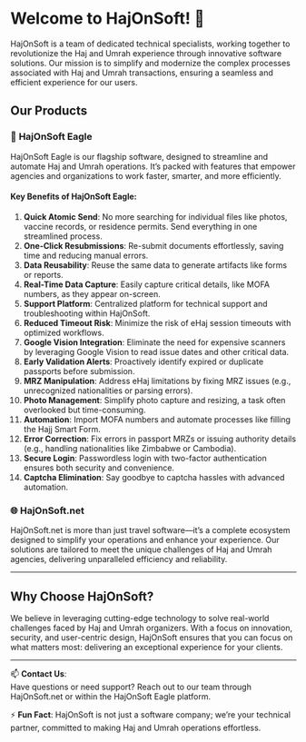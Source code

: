 # Welcome to HajOnSoft! 👋

HajOnSoft is a team of dedicated technical specialists, working together to revolutionize the Haj and Umrah experience through innovative software solutions. Our mission is to simplify and modernize the complex processes associated with Haj and Umrah transactions, ensuring a seamless and efficient experience for our users.

## Our Products

### 🦅 **HajOnSoft Eagle**
HajOnSoft Eagle is our flagship software, designed to streamline and automate Haj and Umrah operations. It’s packed with features that empower agencies and organizations to work faster, smarter, and more efficiently.

#### Key Benefits of HajOnSoft Eagle:
1. **Quick Atomic Send**: No more searching for individual files like photos, vaccine records, or residence permits. Send everything in one streamlined process.  
2. **One-Click Resubmissions**: Re-submit documents effortlessly, saving time and reducing manual errors.  
3. **Data Reusability**: Reuse the same data to generate artifacts like forms or reports.  
4. **Real-Time Data Capture**: Easily capture critical details, like MOFA numbers, as they appear on-screen.  
5. **Support Platform**: Centralized platform for technical support and troubleshooting within HajOnSoft.  
6. **Reduced Timeout Risk**: Minimize the risk of eHaj session timeouts with optimized workflows.  
7. **Google Vision Integration**: Eliminate the need for expensive scanners by leveraging Google Vision to read issue dates and other critical data.  
8. **Early Validation Alerts**: Proactively identify expired or duplicate passports before submission.  
9. **MRZ Manipulation**: Address eHaj limitations by fixing MRZ issues (e.g., unrecognized nationalities or parsing errors).  
10. **Photo Management**: Simplify photo capture and resizing, a task often overlooked but time-consuming.  
11. **Automation**: Import MOFA numbers and automate processes like filling the Hajj Smart Form.  
12. **Error Correction**: Fix errors in passport MRZs or issuing authority details (e.g., handling nationalities like Zimbabwe or Cambodia).  
13. **Secure Login**: Passwordless login with two-factor authentication ensures both security and convenience.  
14. **Captcha Elimination**: Say goodbye to captcha hassles with advanced automation.

### 🌐 **HajOnSoft.net**
HajOnSoft.net is more than just travel software—it’s a complete ecosystem designed to simplify your operations and enhance your experience. Our solutions are tailored to meet the unique challenges of Haj and Umrah agencies, delivering unparalleled efficiency and reliability.

---

## Why Choose HajOnSoft?
We believe in leveraging cutting-edge technology to solve real-world challenges faced by Haj and Umrah organizers. With a focus on innovation, security, and user-centric design, HajOnSoft ensures that you can focus on what matters most: delivering an exceptional experience for your clients.

---

📫 **Contact Us**:  
Have questions or need support? Reach out to our team through HajOnSoft.net or within the HajOnSoft Eagle platform.

⚡ **Fun Fact**: HajOnSoft is not just a software company; we’re your technical partner, committed to making Haj and Umrah operations effortless.
